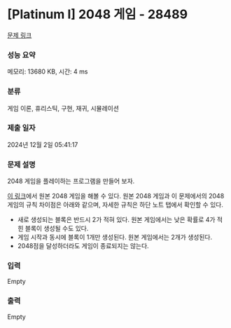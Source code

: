 # [Platinum I] 2048 게임 - 28489 

[문제 링크](https://www.acmicpc.net/problem/28489) 

### 성능 요약

메모리: 13680 KB, 시간: 4 ms

### 분류

게임 이론, 휴리스틱, 구현, 재귀, 시뮬레이션

### 제출 일자

2024년 12월 2일 05:41:17

### 문제 설명

<p>2048 게임을 플레이하는 프로그램을 만들어 보자.</p>

<p><a href="https://play2048.co/">이 링크</a>에서 원본 2048 게임을 해볼 수 있다. 원본 2048 게임과 이 문제에서의 2048 게임의 규칙 차이점은 아래와 같으며, 자세한 규칙은 하단 노트 탭에서 확인할 수 있다.</p>

<ul>
	<li>새로 생성되는 블록은 반드시 2가 적혀 있다. 원본 게임에서는 낮은 확률로 4가 적힌 블록이 생성될 수도 있다.</li>
	<li>게임 시작과 동시에 블록이 1개만 생성된다. 원본 게임에서는 2개가 생성된다.</li>
	<li>2048점을 달성하더라도 게임이 종료되지는 않는다.</li>
</ul>

### 입력 

 Empty

### 출력 

 Empty

